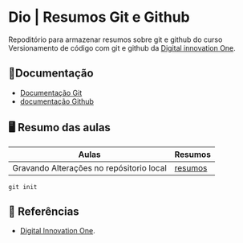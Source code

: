 # Dio | Resumos Git e Github

Repoditório para armazenar resumos sobre git e github do curso Versionamento de código com git e github da [Digital innovation One](https://www.dio.me/).

## 📄Documentação
- [Documentação Git](https://git-scm.com/)
- [documentação Github](https://github.com/)

## 🖥️ Resumo das aulas
| Aulas | Resumos |
|-------|--------|
| Gravando Alterações no repósitorio local | [resumos]() |

```
git init
```

## 🔎 Referências
- [Digital Innovation One]().